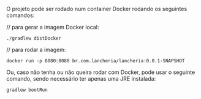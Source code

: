 O projeto pode ser rodado num container Docker rodando os seguintes comandos:

// para gerar a imagem Docker local:
```
./gradlew distDocker
```

// para rodar a imagem:
```
docker run -p 8080:8080 br.com.lancheria/lancheria:0.0.1-SNAPSHOT
```

Ou, caso não tenha ou não queira rodar com Docker, pode usar o seguinte comando, sendo necessário ter apenas uma JRE instalada:
```
gradlew bootRun
```